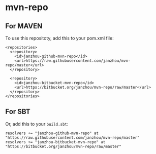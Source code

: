 # mvn-repo

## For MAVEN

To use this repositoty, add this to your pom.xml file:

    <repositories>
      <repository>
        <id>janzhou-github-mvn-repo</id>
        <url>https://raw.githubusercontent.com/janzhou/mvn-repo/master</url>
      </repository>
    
      <repository>
        <id>janzhou-bitbucket-mvn-repo</id>
        <url>https://bitbucket.org/janzhou/mvn-repo/raw/master</url>
      </repository>
    </repositories>

## For SBT

Or, add this to your ``build.sbt``:

    resolvers += "janzhou-github-mvn-repo" at "https://raw.githubusercontent.com/janzhou/mvn-repo/master"
    resolvers += "janzhou-bitbucket-mvn-repo" at "https://bitbucket.org/janzhou/mvn-repo/raw/master"
